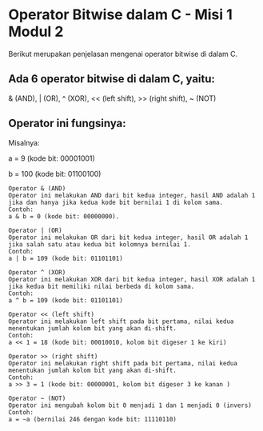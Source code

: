 # Operator Bitwise dalam C - Misi 1 Modul 2

Berikut merupakan penjelasan mengenai operator bitwise di dalam C.

## Ada 6 operator bitwise di dalam C, yaitu:

& (AND), | (OR), ^ (XOR), << (left shift), >> (right shift), ~ (NOT)

## Operator ini fungsinya:

Misalnya:

a = 9 (kode bit: 00001001)

b = 100 (kode bit: 01100100)

```
Operator & (AND)
Operator ini melakukan AND dari bit kedua integer, hasil AND adalah 1 jika dan hanya jika kedua kode bit bernilai 1 di kolom sama.
Contoh:
a & b = 0 (kode bit: 00000000).
```
```
Operator | (OR)
Operator ini melakukan OR dari bit kedua integer, hasil OR adalah 1 jika salah satu atau kedua bit kolomnya bernilai 1.
Contoh:
a | b = 109 (kode bit: 01101101)
```
```
Operator ^ (XOR)
Operator ini melakukan XOR dari bit kedua integer, hasil XOR adalah 1 jika kedua bit memiliki nilai berbeda di kolom sama.
Contoh:
a ^ b = 109 (kode bit: 01101101)
```
```
Operator << (left shift)
Operator ini melakukan left shift pada bit pertama, nilai kedua menentukan jumlah kolom bit yang akan di-shift.
Contoh:
a << 1 = 18 (kode bit: 00010010, kolom bit digeser 1 ke kiri)
```
```
Operator >> (right shift)
Operator ini melakukan right shift pada bit pertama, nilai kedua menentukan jumlah kolom bit yang akan di-shift.
Contoh:
a >> 3 = 1 (kode bit: 00000001, kolom bit digeser 3 ke kanan )
```
```
Operator ~ (NOT)
Operator ini mengubah kolom bit 0 menjadi 1 dan 1 menjadi 0 (invers)
Contoh:
a = ~a (bernilai 246 dengan kode bit: 11110110)
```
